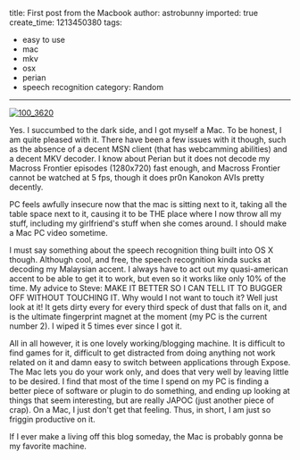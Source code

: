 title: First post from the Macbook
author: astrobunny
imported: true
create_time: 1213450380
tags:
- easy to use
- mac
- mkv
- osx
- perian
- speech recognition
category: Random
---
 [![](wp-uploads/2008/06/100_3620-500x375.jpg "100\_3620")](/images/wp-uploads/2008/06/100_3620.jpg)  
  
Yes. I succumbed to the dark side, and I got myself a Mac. To be honest, I am quite pleased with it. There have been a few issues with it though, such as the absence of a decent MSN client (that has webcamming abilities) and a decent MKV decoder. I know about Perian but it does not decode my Macross Frontier episodes (1280x720) fast enough, and Macross Frontier cannot be watched at 5 fps, though it does pr0n Kanokon AVIs pretty decently.  
  
PC feels awfully insecure now that the mac is sitting next to it, taking all the table space next to it, causing it to be THE place where I now throw all my stuff, including my girlfriend's stuff when she comes around. I should make a Mac PC video sometime.  
  
I must say something about the speech recognition thing built into OS X though. Although cool, and free, the speech recognition kinda sucks at decoding my Malaysian accent. I always have to act out my quasi-american accent to be able to get it to work, but even so it works like only 10% of the time. My advice to Steve: MAKE IT BETTER SO I CAN TELL IT TO BUGGER OFF WITHOUT TOUCHING IT. Why would I not want to touch it? Well just look at it! It gets dirty every for every third speck of dust that falls on it, and is the ultimate fingerprint magnet at the moment (my PC is the current number 2). I wiped it 5 times ever since I got it.  
  
All in all however, it is one lovely working/blogging machine. It is difficult to find games for it, difficult to get distracted from doing anything not work related on it and damn easy to switch between applications through Expose. The Mac lets you do your work only, and does that very well by leaving little to be desired. I find that most of the time I spend on my PC is finding a better piece of software or plugin to do something, and ending up looking at things that seem interesting, but are really JAPOC (just another piece of crap). On a Mac, I just don't get that feeling. Thus, in short, I am just so friggin productive on it.  
  
If I ever make a living off this blog someday, the Mac is probably gonna be my favorite machine.
